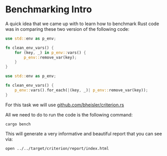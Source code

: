# Benchmarking Intro

A quick idea that we came up with to learn how to benchmark Rust code was in comparing these two version of the
following code:

```rust
use std::env as p_env;

fn clean_env_vars() {
    for (key, _) in p_env::vars() {
        p_env::remove_var(key);
    }
}
```

```rust
use std::env as p_env;

fn clean_env_vars() {
    p_env::vars().for_each(|(key, _)| p_env::remove_var(key));
}
```

For this task we will use
[github.com/bheisler/criterion.rs](https://github.com/bheisler/criterion.rs)

All we need to do to run the code is the following command:
```
cargo bench
```

This will generate a very informative and beautiful report that you can see via:
```
open ../../target/criterion/report/index.html
```